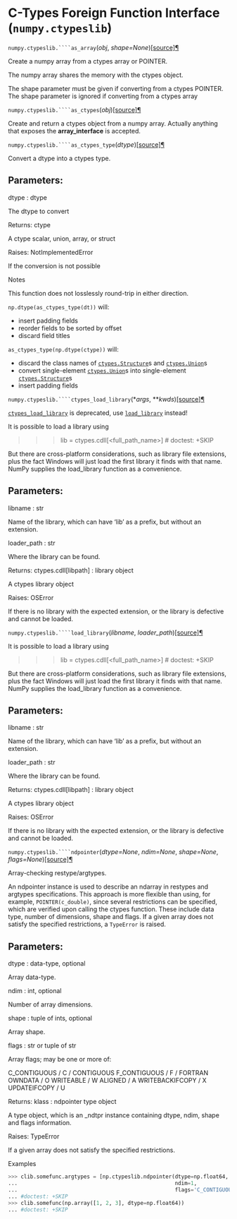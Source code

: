 # C-Types Foreign Function Interface (``numpy.ctypeslib``)


``numpy.ctypeslib.````as_array``(*obj*, *shape=None*)[[source]](https://github.com/numpy/numpy/blob/master/numpy/ctypeslib.py#L505-L523)[¶](#numpy.ctypeslib.as_array)

Create a numpy array from a ctypes array or POINTER.

The numpy array shares the memory with the ctypes object.

The shape parameter must be given if converting from a ctypes POINTER.
The shape parameter is ignored if converting from a ctypes array


``numpy.ctypeslib.````as_ctypes``(*obj*)[[source]](https://github.com/numpy/numpy/blob/master/numpy/ctypeslib.py#L526-L541)[¶](#numpy.ctypeslib.as_ctypes)

Create and return a ctypes object from a numpy array.  Actually
anything that exposes the __array_interface__ is accepted.


``numpy.ctypeslib.````as_ctypes_type``(*dtype*)[[source]](https://github.com/numpy/numpy/blob/master/numpy/ctypeslib.py#L464-L502)[¶](#numpy.ctypeslib.as_ctypes_type)

Convert a dtype into a ctypes type.

Parameters:
---
dtype : dtype

The dtype to convert


Returns:
ctype

A ctype scalar, union, array, or struct


Raises:
NotImplementedError

If the conversion is not possible

Notes

This function does not losslessly round-trip in either direction.

``np.dtype(as_ctypes_type(dt))`` will:

- insert padding fields
- reorder fields to be sorted by offset
- discard field titles

``as_ctypes_type(np.dtype(ctype))`` will:

- discard the class names of [``ctypes.Structure``](https://docs.python.org/dev/library/ctypes.html#ctypes.Structure)s and
[``ctypes.Union``](https://docs.python.org/dev/library/ctypes.html#ctypes.Union)s
- convert single-element [``ctypes.Union``](https://docs.python.org/dev/library/ctypes.html#ctypes.Union)s into single-element
[``ctypes.Structure``](https://docs.python.org/dev/library/ctypes.html#ctypes.Structure)s
- insert padding fields


``numpy.ctypeslib.````ctypes_load_library``(**args*, ***kwds*)[[source]](https://github.com/numpy/numpy/blob/master/numpy/lib/utils.py#L98-L101)[¶](#numpy.ctypeslib.ctypes_load_library)

[``ctypes_load_library``](#numpy.ctypeslib.ctypes_load_library) is deprecated, use [``load_library``](#numpy.ctypeslib.load_library) instead!

It is possible to load a library using 
>>> lib = ctypes.cdll[<full_path_name>] # doctest: +SKIP

But there are cross-platform considerations, such as library file extensions,
plus the fact Windows will just load the first library it finds with that name.  
NumPy supplies the load_library function as a convenience.

Parameters:
---
libname : str

Name of the library, which can have ‘lib’ as a prefix, but without an extension.

loader_path : str

Where the library can be found.


Returns:
ctypes.cdll[libpath] : library object

A ctypes library object


Raises:
OSError

If there is no library with the expected extension, or the library is defective and cannot be loaded.


``numpy.ctypeslib.````load_library``(*libname*, *loader_path*)[[source]](https://github.com/numpy/numpy/blob/master/numpy/ctypeslib.py#L93-L157)[¶](#numpy.ctypeslib.load_library)

It is possible to load a library using 
>>> lib = ctypes.cdll[<full_path_name>] # doctest: +SKIP

But there are cross-platform considerations, such as library file extensions,
plus the fact Windows will just load the first library it finds with that name.  
NumPy supplies the load_library function as a convenience.

Parameters:
---
libname : str

Name of the library, which can have ‘lib’ as a prefix, but without an extension.

loader_path : str

Where the library can be found.


Returns:
ctypes.cdll[libpath] : library object

A ctypes library object


Raises:
OSError

If there is no library with the expected extension, or the library is defective and cannot be loaded.


``numpy.ctypeslib.````ndpointer``(*dtype=None*, *ndim=None*, *shape=None*, *flags=None*)[[source]](https://github.com/numpy/numpy/blob/master/numpy/ctypeslib.py#L231-L346)[¶](#numpy.ctypeslib.ndpointer)

Array-checking restype/argtypes.

An ndpointer instance is used to describe an ndarray in restypes
and argtypes specifications.  This approach is more flexible than
using, for example, ``POINTER(c_double)``, since several restrictions
can be specified, which are verified upon calling the ctypes function.
These include data type, number of dimensions, shape and flags.  If a
given array does not satisfy the specified restrictions,
a ``TypeError`` is raised.

Parameters:
---
dtype : data-type, optional

Array data-type.

ndim : int, optional

Number of array dimensions.

shape : tuple of ints, optional

Array shape.

flags : str or tuple of str

Array flags; may be one or more of:

C_CONTIGUOUS / C / CONTIGUOUS
F_CONTIGUOUS / F / FORTRAN
OWNDATA / O
WRITEABLE / W
ALIGNED / A
WRITEBACKIFCOPY / X
UPDATEIFCOPY / U

Returns:
klass : ndpointer type object

A type object, which is an _ndtpr instance containing dtype, ndim, shape and flags information.


Raises:
TypeError

If a given array does not satisfy the specified restrictions.

Examples

``` python
>>> clib.somefunc.argtypes = [np.ctypeslib.ndpointer(dtype=np.float64,
...                                                  ndim=1,
...                                                  flags='C_CONTIGUOUS')]
... #doctest: +SKIP
>>> clib.somefunc(np.array([1, 2, 3], dtype=np.float64))
... #doctest: +SKIP
```